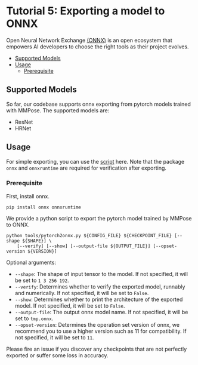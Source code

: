 # Tutorial 5: Exporting a model to ONNX

Open Neural Network Exchange [(ONNX)](https://onnx.ai/) is an open ecosystem that empowers AI developers to choose the right tools as their project evolves.

<!-- TOC -->

- [Supported Models](#supported-models)
- [Usage](#usage)
  * [Prerequisite](#prerequisite)

<!-- TOC -->

## Supported Models
So far, our codebase supports onnx exporting from pytorch models trained with MMPose. The supported models are:

+ ResNet
+ HRNet

## Usage
For simple exporting, you can use the [script](/tools/pytorch2onnx.py) here. Note that the package `onnx` and `onnxruntime` are required for verification after exporting.

### Prerequisite
First, install onnx.
```shell
pip install onnx onnxruntime
```

We provide a python script to export the pytorch model trained by MMPose to ONNX.
```shell
python tools/pytorch2onnx.py ${CONFIG_FILE} ${CHECKPOINT_FILE} [--shape ${SHAPE}] \
    [--verify] [--show] [--output-file ${OUTPUT_FILE}] [--opset-version ${VERSION}]
```
Optional arguments:
+ `--shape`: The shape of input tensor to the model. If not specified, it will be set to `1 3 256 192`.
+ `--verify`: Determines whether to verify the exported model, runnably and numerically. If not specified, it will be set to `False`.
+ `--show`: Determines whether to print the architecture of the exported model. If not specified, it will be set to `False`.
+ `--output-file`: The output onnx model name. If not specified, it will be set to `tmp.onnx`.
+ `--opset-version`: Determines the operation set version of onnx, we recommend you to use a higher version such as 11 for compatibility. If not specified, it will be set to `11`.

Please fire an issue if you discover any checkpoints that are not perfectly exported or suffer some loss in accuracy.
